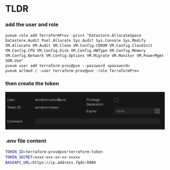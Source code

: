 # TLDR

### add the user and role

```shell
pveum role add TerraformProv -privs "Datastore.AllocateSpace Datastore.Audit Pool.Allocate Sys.Audit Sys.Console Sys.Modify VM.Allocate VM.Audit VM.Clone VM.Config.CDROM VM.Config.Cloudinit VM.Config.CPU VM.Config.Disk VM.Config.HWType VM.Config.Memory VM.Config.Network VM.Config.Options VM.Migrate VM.Monitor VM.PowerMgmt SDN.Use"
pveum user add terraform-prov@pve --password <password>
pveum aclmod / -user terraform-prov@pve -role TerraformProv
```

### then create the token

![TOKEN UI](./api_token_ui.png)

### .env file content

```bash
TOKEN_ID=terraform-prov@pve!terraform-token
TOKEN_SECRET=xxxx-xxx-xx-xx-xxxxx
BASEAPI_URL=https://ip.address.fqdn:8006
```

